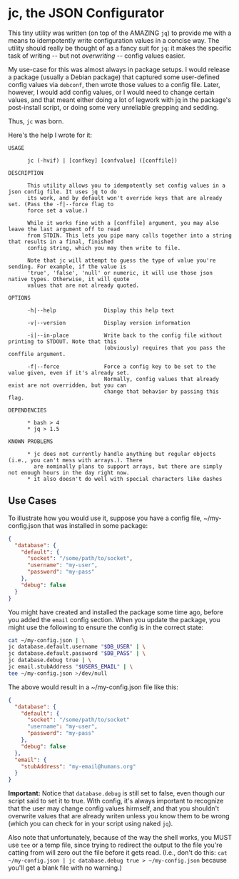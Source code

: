 jc, the JSON Configurator
======================================================================


This tiny utility was written (on top of the AMAZING `jq`) to provide me with a means to idempotently write configuration values in a concise way. The utility should really be thought of as a fancy suit for `jq`: it makes the specific task of writing -- but not _overwriting_ -- config values easier.

My use-case for this was almost always in package setups. I would release a package (usually a Debian package) that captured some user-defined config values via `debconf`, then wrote those values to a config file. Later, however, I would add config values, or I would need to change certain values, and that meant either doing a lot of legwork with jq in the package's post-install script, or doing some very unreliable grepping and sedding.

Thus, `jc` was born.

Here's the help I wrote for it:

```
USAGE

      jc (-hvif) | [confkey] [confvalue] ([conffile])

DESCRIPTION

      This utility allows you to idempotently set config values in a json config file. It uses jq to do
      its work, and by default won't override keys that are already set. (Pass the -f|--force flag to
      force set a value.)

      While it works fine with a [conffile] argument, you may also leave the last argument off to read
      from STDIN. This lets you pipe many calls together into a string that results in a final, finished
      config string, which you may then write to file.

      Note that jc will attempt to guess the type of value you're sending. For example, if the value is
      'true', 'false', 'null' or numeric, it will use those json native types. Otherwise, it will quote
      values that are not already quoted.

OPTIONS

      -h|--help               Display this help text

      -v|--version            Display version information

      -i|--in-place           Write back to the config file without printing to STDOUT. Note that this
                              (obviously) requires that you pass the conffile argument.

      -f|--force              Force a config key to be set to the value given, even if it's already set.
                              Normally, config values that already exist are not overridden, but you can
                              change that behavior by passing this flag.

DEPENDENCIES

      * bash > 4
      * jq > 1.5

KNOWN PROBLEMS

      * jc does not currently handle anything but regular objects (i.e., you can't mess with arrays.). There
        are nominally plans to support arrays, but there are simply not enough hours in the day right now.
      * it also doesn't do well with special characters like dashes
```


## Use Cases

To illustrate how you would use it, suppose you have a config file, ~/my-config.json that was installed in some package:

```json
{
  "database": {
    "default": {
      "socket": "/some/path/to/socket",
      "username": "my-user",
      "password": "my-pass"
    },
    "debug": false
  }
}
```

You might have created and installed the package some time ago, before you added the `email` config section. When you update the package, you might use the following to ensure the config is in the correct state:

```sh
cat ~/my-config.json | \
jc database.default.username "$DB_USER" | \
jc database.default.password "$DB_PASS" | \
jc database.debug true | \
jc email.stubAddress "$USERS_EMAIL" | \
tee ~/my-config.json >/dev/null
```

The above would result in a ~/my-config.json file like this:

```json
{
  "database": {
    "default": {
      "socket": "/some/path/to/socket"
      "username": "my-user",
      "password": "my-pass"
    },
    "debug": false
  },
  "email": {
    "stubAddress": "my-email@humans.org"
  }
}
```

**Important:** Notice that `database.debug` is still set to false, even though our script said to set it to true. With config, it's always important to recognize that the user may change config values hirmself, and that you shouldn't overwrite values that are already writen unless you know them to be wrong (which you can check for in your script using naked `jq`).

Also note that unfortunately, because of the way the shell works, you MUST use `tee` or a temp file, since trying to redirect the output to the file you're catting from will zero out the file before it gets read. (I.e., don't do this: `cat ~/my-config.json | jc database.debug true > ~/my-config.json` because you'll get a blank file with no warning.)

